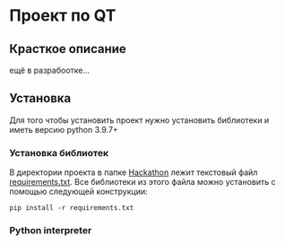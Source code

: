 # Проект по QT

## Красткое описание
ещё в разрабоотке...

 ## Установка

 Для того чтобы установить проект нужно установить библиотеки и иметь версию python 3.9.7+

 ### Установка библиотек
 В директории проекта в папке [Hackathon]() лежит текстовый файл [requirements.txt](). Все библиотеки из этого файла можно установить с помощью следующей конструкции: 
```
pip install -r requirements.txt
```

### Python interpreter

